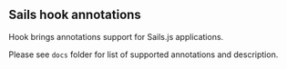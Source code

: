 ## Sails hook annotations

Hook brings annotations support for Sails.js applications.

Please see `docs` folder for list of supported annotations and description.

